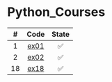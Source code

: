 # Python_Courses

| # | Code  | State |
|:-:|:-:|:-:|
|1|[ex01](https://github.com/lfteixeira996/Python_Courses/blob/main/Udemy/Secao_07/P1/ex01.py)|:white_check_mark:|
|2|[ex02](https://github.com/lfteixeira996/Python_Courses/blob/main/Udemy/Secao_07/P2/ex02.py)|:white_check_mark:|
|18|[ex18](https://github.com/lfteixeira996/Python_Courses/blob/main/Udemy/Secao_07/P2/ex18.py)|:white_check_mark:|




